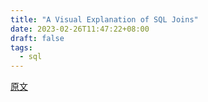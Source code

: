 ```yaml
---
title: "A Visual Explanation of SQL Joins"
date: 2023-02-26T11:47:22+08:00
draft: false
tags:
  - sql
---
```


[原文](https://blog.codinghorror.com/a-visual-explanation-of-sql-joins/)
